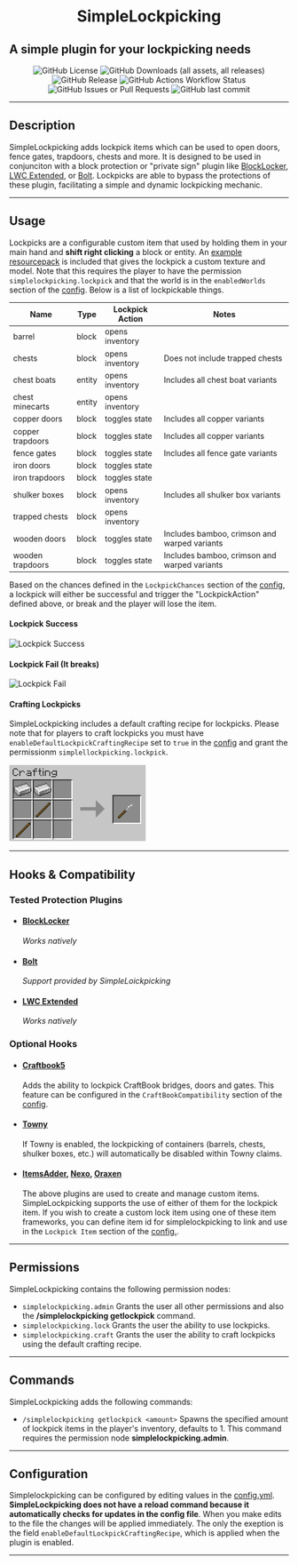 <h1 style="text-align:center;">SimpleLockpicking</h1>
<h2>A simple plugin for your lockpicking needs</h2>
<p style="text-align:center;">
    <img alt="GitHub License" src="https://img.shields.io/github/license/Alathra/SimpleLockpicking?style=for-the-badge&color=blue&labelColor=141417">
    <img alt="GitHub Downloads (all assets, all releases)" src="https://img.shields.io/github/downloads/Alathra/SimpleLockpicking/total?style=for-the-badge&labelColor=141417">
    <img alt="GitHub Release" src="https://img.shields.io/github/v/release/Alathra/SimpleLockpicking?include_prereleases&sort=semver&style=for-the-badge&label=LATEST%20VERSION&labelColor=141417">
    <img alt="GitHub Actions Workflow Status" src="https://img.shields.io/github/actions/workflow/status/Alathra/SimpleLockpicking/ci.yml?style=for-the-badge&labelColor=141417">
    <img alt="GitHub Issues or Pull Requests" src="https://img.shields.io/github/issues/Alathra/SimpleLockpicking?style=for-the-badge&labelColor=141417">
    <img alt="GitHub last commit" src="https://img.shields.io/github/last-commit/Alathra/SimpleLockpicking?style=for-the-badge&labelColor=141417">
</p>

---

## Description

SimpleLockpicking adds lockpick items which can be used to open doors, fence gates, trapdoors, chests and more. It is designed to be used in conjunciton with a block protection or "private sign" plugin like [BlockLocker](https://www.spigotmc.org/resources/blocklocker.3268/), [LWC Extended](https://www.spigotmc.org/resources/lwc-extended.69551/), or [Bolt](https://modrinth.com/plugin/bolt). Lockpicks are able to bypass the protections of these plugin, facilitating a simple and dynamic lockpicking mechanic. 

---

## Usage
Lockpicks are a configurable custom item that used by holding them in your main hand and **shift right clicking** a block or entity. An [example resourcepack](https://github.com/Alathra/SimpleLockpicking/blob/main/SimpleLockpicking-Resourcepack-1.0.zip) is included that gives the lockpick a custom texture and model. Note that this requires the player to have the permission ``simplelockpicking.lockpick`` and that the world is in the ``enabledWorlds`` section of the [config](https://github.com/Alathra/SimpleLockpicking/blob/main/src/main/resources/config.yml). Below is a list of lockpickable things.

| **Name**             |   **Type**   |   **Lockpick Action**   | **Notes**                        |
| ---------------- | ------ | --------------- | -------------------------------------------- |
| barrel           | block  | opens inventory |                                              |
| chests           | block  | opens inventory | Does not include trapped chests              |
| chest boats      | entity | opens inventory | Includes all chest boat variants             |
| chest minecarts  | entity | opens inventory |                                              |
| copper doors     | block  | toggles state   | Includes all copper variants                 |
| copper trapdoors | block  | toggles state   | Includes all copper variants                 |
| fence gates      | block  | toggles state   | Includes all fence gate variants             |
| iron doors       | block  | toggles state   |                                              |
| iron trapdoors   | block  | toggles state   |                                              |
| shulker boxes    | block  | opens inventory | Includes all shulker box variants            |
| trapped chests   | block  | opens inventory |                                              |
| wooden doors     | block  | toggles state   | Includes bamboo, crimson and warped variants |
| wooden trapdoors | block  | toggles state   | Includes bamboo, crimson and warped variants |

Based on the chances defined in the ``LockpickChances`` section of the [config](https://github.com/Alathra/SimpleLockpicking/blob/main/src/main/resources/config.yml), a lockpick will either be successful and trigger the "LockpickAction" defined above, or break and the player will lose the item.

#### Lockpick Success

![Lockpick Success](https://github.com/Alathra/SimpleLockpicking/blob/main/docs/assets/lockpick_success.gif?raw=true "Lockpick Success")

#### Lockpick Fail (It breaks)

![Lockpick Fail](https://github.com/Alathra/SimpleLockpicking/blob/main/docs/assets/lockpick_fail.gif?raw=true "Lockpick Fail")

#### Crafting Lockpicks
SimpleLockpicking includes a default crafting recipe for lockpicks. Please note that for players to craft lockpicks you must have ``enableDefaultLockpickCraftingRecipe`` set to ``true`` in the [config](https://github.com/Alathra/SimpleLockpicking/blob/main/src/main/resources/config.yml) and grant the permissionm ``simplellockpicking.lockpick``.

![Lockpick Recipe](https://github.com/Alathra/SimpleLockpicking/blob/main/docs/assets/lockpick_recipe.PNG?raw=true "Lockpick Crafting Recipe")

---

## Hooks & Compatibility
### Tested Protection Plugins
* #### [BlockLocker](https://www.spigotmc.org/resources/blocklocker.3268/)
    *Works natively*
* #### [Bolt](https://modrinth.com/plugin/bolt)
    *Support provided by SimpleLoickpicking*
* #### [LWC Extended](https://www.spigotmc.org/resources/lwc-extended.69551/)
    *Works natively*
### Optional Hooks
* #### [Craftbook5](https://modrinth.com/plugin/craftbook/)
    Adds the ability to lockpick CraftBook bridges, doors and gates. This feature can be configured in the ``CraftBookCompatibility`` section of the [config](https://github.com/Alathra/SimpleLockpicking/blob/main/src/main/resources/config.yml).
* #### [Towny](https://github.com/TownyAdvanced/Towny)
    If Towny is enabled, the lockpicking of containers (barrels, chests, shulker boxes, etc.) will automatically be disabled within Towny claims.
* #### [ItemsAdder](https://itemsadder.devs.beer/), [Nexo](https://docs.nexomc.com/), [Oraxen](https://oraxen.com/)
    The above plugins are used to create and manage custom items. SimpleLockpicking supports the use of either of them for the lockpick item. If you wish to create a custom lock item using one of these item frameworks, you can define item id for simplelockpicking to link and use in the ``Lockpick Item`` section of the [config.](https://github.com/Alathra/SimpleLockpicking/blob/main/src/main/resources/config.yml).

---

## Permissions
SimpleLockpicking contains the following permission nodes:
* ``simplelockpicking.admin``
Grants the user all other permissions and also the **/simplelockpicking getlockpick** command.
* ``simplelockpicking.lock``
Grants the user the ability to use lockpicks.
* ``simplelockpicking.craft``
Grants the user the ability to craft lockpicks using the default crafting recipe.
---

## Commands
SimpleLockpicking adds the following commands:
* ``/simplelockpicking getlockpick <amount>``
Spawns the specified amount of lockpick items in the player's inventory, defaults to 1. This command requires the permission node **simplelockpicking.admin**.

---

## Configuration

Simplelockpicking can be configured by editing values in the [config.yml](https://github.com/Alathra/BoltUX/blob/main/src/main/resources/config.yml). **SimpleLockpicking does not have a reload command because it automatically checks for updates in the config file**. When you make edits to the file the changes will be applied immediately. The only the exeption is the field ``enableDefaultLockpickCraftingRecipe``, which is applied when the plugin is enabled.

---
